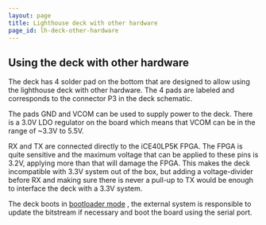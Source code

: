 ```yaml
---
layout: page
title: Lighthouse deck with other hardware
page_id: lh-deck-other-hardware
---
```


## Using the deck with other hardware

The deck has 4 solder pad on the bottom that are designed to allow using the lighthouse deck with other hardware. The 4 pads are labeled and corresponds to the connector P3 in the deck schematic.

The pads GND and VCOM can be used to supply power to the deck. There is a 3.0V LDO regulator on the board which means that VCOM can be in the range of ~3.3V to 5.5V.

RX and TX are connected directly to the iCE40LP5K FPGA. The FPGA is quite sensitive and the maximum voltage that can be applied to these pins is 3.2V, applying more than that will damage the FPGA. This makes the deck incompatible with 3.3V system out of the box, but adding a voltage-divider before RX and making sure there is never a pull-up to TX would be enough to interface the deck with a 3.3V system.

The deck boots in [bootloader mode](https://github.com/bitcraze/lighthouse-bootloader) , the external system is responsible to update the bitstream if necessary and boot the board using the serial port.

